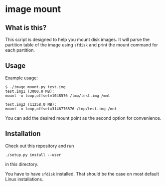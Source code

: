 # image mount

## What is this?

This script is designed to help you mount disk images. It will parse the
partition table of the image using `sfdisk` and print the mount command for each
partition.

## Usage

Example usage:

    $ ./image_mount.py test.img
    test.img1 (3000.0 MB):
    mount -o loop,offset=1048576 /tmp/test.img /mnt

    test.img2 (11258.0 MB):
    mount -o loop,offset=3146776576 /tmp/test.img /mnt

You can add the desired mount point as the second option for convenience.

## Installation

Check out this repository and run

    ./setup.py install --user

in this directory.

You have to have `sfdisk` installed. That should be the case on most default
Linux installations.

